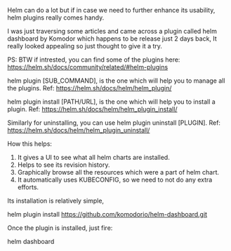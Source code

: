 Helm can do a lot but if in case we need to further enhance its usability, helm plugins really comes handy.

I was just traversing some articles and came across a plugin called helm dashboard by Komodor which happens to be release just 2 days back, It really looked appealing so just thought to give it a try.

PS: BTW if intrested, you can find some of the plugins here: https://helm.sh/docs/community/related/#helm-plugins 

helm plugin [SUB_COMMAND], is the one which will help you to manage all the plugins.
Ref: https://helm.sh/docs/helm/helm_plugin/

helm plugin install [PATH/URL], is the one which will help you to install a plugin.
Ref: https://helm.sh/docs/helm/helm_plugin_install/

Similarly for uninstalling, you can use helm plugin uninstall [PLUGIN].
Ref: https://helm.sh/docs/helm/helm_plugin_uninstall/


How this helps:
1. It gives a UI to see what all helm charts are installed.
2. Helps to see its revision history.
3. Graphically browse all the resources which were a part of helm chart.
4. It automatically uses KUBECONFIG, so we need to not do any extra efforts.


Its installation is relatively simple, 

helm plugin install https://github.com/komodorio/helm-dashboard.git

Once the plugin is installed, just fire:

helm dashboard 

